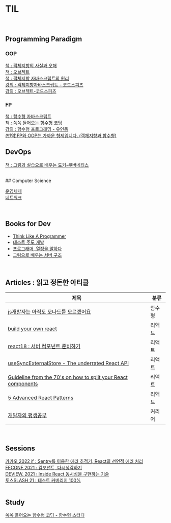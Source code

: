 # TIL

<br>

## Programming Paradigm

### OOP

[책 : 객체지향의 사실과 오해](https://github.com/noy3928/TIL/tree/main/programming-paradigm/object-orient-programming/%EC%B1%85/%EA%B0%9D%EC%B2%B4%EC%A7%80%ED%96%A5%EC%9D%98-%EC%82%AC%EC%8B%A4%EA%B3%BC-%EC%98%A4%ED%95%B4)  
[책 : 오브젝트](https://github.com/noy3928/TIL/tree/main/programming-paradigm/object-orient-programming/%EC%B1%85/Object)  
[책 : 객체지향 자바스크립트의 원리](https://github.com/noy3928/TIL/tree/main/programming-paradigm/object-orient-programming/%EC%B1%85/%EA%B0%9D%EC%B2%B4%EC%A7%80%ED%96%A5%EC%9E%90%EB%B0%94%EC%8A%A4%ED%81%AC%EB%A6%BD%ED%8A%B8%EC%9D%98%EC%9B%90%EB%A6%AC-%EB%8B%88%EC%BD%9C%EB%9D%BC%EC%8A%A4.C.%EC%9E%90%EC%B9%B4%EC%8A%A4)  
[강의 : 객체지향자바스크립트 - 코드스피츠](https://github.com/noy3928/TIL/tree/main/programming-paradigm/object-orient-programming/%EA%B0%95%EC%9D%98/%EA%B0%9D%EC%B2%B4%EC%A7%80%ED%96%A5%EC%9E%90%EB%B0%94%EC%8A%A4%ED%81%AC%EB%A6%BD%ED%8A%B8-%EC%BD%94%EB%93%9C%EC%8A%A4%ED%94%BC%EC%B8%A0)  
[강의 : 오브젝트-코드스피츠](https://github.com/noy3928/TIL/tree/main/programming-paradigm/object-orient-programming/%EA%B0%95%EC%9D%98/%EC%98%A4%EB%B8%8C%EC%A0%9D%ED%8A%B8-%EC%BD%94%EB%93%9C%EC%8A%A4%ED%94%BC%EC%B8%A0)

### FP

[책 : 함수형 자바스크립트](https://github.com/noy3928/TIL/tree/main/programming-paradigm/functional-programming/%EC%B1%85/FunctionalJavascript)  
[책 : 쏙쏙 들어오는 함수형 코딩](https://github.com/noy3928/TIL/tree/main/programming-paradigm/functional-programming/%EC%B1%85/%EC%8F%99%EC%8F%99-%EB%93%A4%EC%96%B4%EC%98%A4%EB%8A%94-%ED%95%A8%EC%88%98%ED%98%95-%EC%BD%94%EB%94%A9)  
[강의 : 함수형 프로그래밍 - 유인동](https://github.com/noy3928/TIL/tree/main/programming-paradigm/functional-programming/%EA%B0%95%EC%9D%98/%ED%95%A8%EC%88%98%ED%98%95%ED%94%84%EB%A1%9C%EA%B7%B8%EB%9E%98%EB%B0%8D-%EC%9C%A0%EC%9D%B8%EB%8F%99)  
[(번역)FP와 OOP는 가까운 형제입니다. (객체지향과 함수형)](https://recoen.vercel.app/programming/64a55393d6de47ede6a57514)

## DevOps

[책 : 그림과 실습으로 배우는 도커-쿠버네티스](https://github.com/noy3928/TIL/tree/main/back-end/DevOps/Docker/%EA%B7%B8%EB%A6%BC%EA%B3%BC%EC%8B%A4%EC%8A%B5%EC%9C%BC%EB%A1%9C%EB%B0%B0%EC%9A%B0%EB%8A%94%EB%8F%84%EC%BB%A4%EC%BF%A0%EB%B2%84%EB%84%A4%ED%8B%B0%EC%8A%A4)

<br>
## Computer Science

[운영체제](https://github.com/noy3928/TIL/tree/main/computer-science/OperatingSystem)  
[네트워크](https://github.com/noy3928/TIL/tree/main/computer-science/Network)

<br>

## Books for Dev

- [Think Like A Programmer](https://github.com/noy3928/TIL/tree/main/books/ThinkLikeAProgrammer)
- [테스트 주도 개발](https://github.com/noy3928/TIL/tree/main/books/Test-DrivenDevelopment:ByExample)
- [프로그래머, 열정을 말하다](https://github.com/noy3928/TIL/tree/main/books/%ED%94%84%EB%A1%9C%EA%B7%B8%EB%9E%98%EB%A8%B8%2C%EC%97%B4%EC%A0%95%EC%9D%84%EB%A7%90%ED%95%98%EB%8B%A4)
- [그림으로 배우는 서버 구조](./back-end/fundamentals/그림으로배우는서버구조)

<br>

## Articles : 읽고 정돈한 아티클

| 제목                                                                                                                                                                                                                                                                                         | 분류   |
| -------------------------------------------------------------------------------------------------------------------------------------------------------------------------------------------------------------------------------------------------------------------------------------------- | ------ |
| [js개발자는 아직도 모나드를 모르겠어요](https://github.com/noy3928/TIL/blob/main/programming-paradigm/functional-programming/JS%EA%B0%9C%EB%B0%9C%EC%9E%90%EB%8A%94%20%EC%95%84%EC%A7%81%EB%8F%84%20%EB%AA%A8%EB%82%98%EB%93%9C%EB%A5%BC%20%EB%AA%A8%EB%A5%B4%EA%B2%A0%EC%96%B4%EC%9A%94.md) | 함수형 |
| [build your own react](https://github.com/noy3928/TIL/blob/main/front-end/%EB%A6%AC%EC%95%A1%ED%8A%B8/Build-your-own-react.md)                                                                                                                                                               | 리액트 |
| [react18 : 서버 컴포넌트 준비하기](https://github.com/noy3928/TIL/blob/main/front-end/%EB%A6%AC%EC%95%A1%ED%8A%B8/react18-%EC%84%9C%EB%B2%84%EC%BB%B4%ED%8F%AC%EB%84%8C%ED%8A%B8%EC%A4%80%EB%B9%84%ED%95%98%EA%B8%B0.md)                                                                     | 리액트 |
| [useSyncExternalStore - The underrated React API](https://thisweekinreact.com/articles/useSyncExternalStore-the-underrated-react-api#link1)                                                                                                                                                  | 리액트 |
| [Guideline from the 70's on how to split your React components](https://github.com/noy3928/TIL/blob/main/front-end/%EB%A6%AC%EC%95%A1%ED%8A%B8/Guideline-from-the-70's-on-how-to-split-your-React-components.md)                                                                             | 리액트 |
| [5 Advanced React Patterns]()                                                                                                                                                                                                                                                                | 리액트 |
| [개발자의 평생공부](https://github.com/noy3928/TIL/blob/main/soft-skills/%EA%B0%9C%EB%B0%9C%EC%9E%90%EC%9D%98%ED%8F%89%EC%83%9D%EA%B3%B5%EB%B6%80.md)                                                                                                                                        | 커리어 |

<br>

## Sessions

[카카오 2022 if : Sentry를 이용한 에러 추적기, React의 선언적 에러 처리](https://github.com/noy3928/TIL/blob/main/daily-note/Sentry%EB%A5%BC%20%EC%9D%B4%EC%9A%A9%ED%95%9C%20%EC%97%90%EB%9F%AC%20%EC%B6%94%EC%A0%81%EA%B8%B0%2C%20React%EC%9D%98%20%EC%84%A0%EC%96%B8%EC%A0%81%20%EC%97%90%EB%9F%AC%20%EC%B2%98%EB%A6%AC.md)  
[FECONF 2021 : 컴포넌트, 다시생각하기 ](./Lecture/%EC%BB%B4%ED%8F%AC%EB%84%8C%ED%8A%B8%2C%EB%8B%A4%EC%8B%9C%EC%83%9D%EA%B0%81%ED%95%98%EA%B8%B0-%EC%9B%90%EC%A7%80%ED%98%81.md)  
[DEVIEW. 2021 : Inside React 동시성을 구현하는 기술](<https://github.com/noy3928/TIL/blob/main/front-end/%EB%A6%AC%EC%95%A1%ED%8A%B8/Inside-react(%EB%8F%99%EC%8B%9C%EC%84%B1%EC%9D%84%EA%B5%AC%ED%98%84%ED%95%98%EB%8A%94%EA%B8%B0%EC%88%A0).md>)  
[토스SLASH 21 : 테스트 커버리지 100%](https://github.com/noy3928/TIL/blob/main/daily-note/%ED%86%A0%EC%8A%A4%EC%8A%AC%EB%9E%98%EC%8B%9C21-%ED%85%8C%EC%8A%A4%ED%8A%B8%EC%BB%A4%EB%B2%84%EB%A6%AC%EC%A7%80100%25.md)  
<br>

## Study

[쏙쏙 들어오는 함수형 코딩 - 함수형 스터디](https://github.com/noy3928/TIL/tree/main/study/%EC%8F%99%EC%8F%99%EB%93%A4%EC%96%B4%EC%98%A4%EB%8A%94%ED%95%A8%EC%88%98%ED%98%95%EC%BD%94%EB%94%A9)
